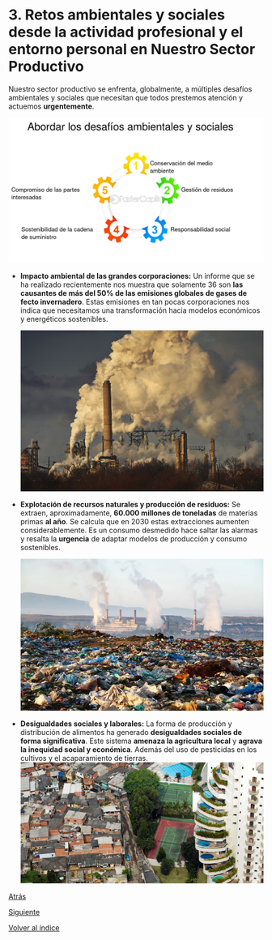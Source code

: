 # 3. Retos ambientales y sociales desde la actividad profesional y el entorno personal en Nuestro Sector Productivo

Nuestro sector productivo se enfrenta, globalmente, a múltiples desafíos ambientales y sociales que necesitan que todos prestemos atención y actuemos **urgentemente**.

![Retos ambientales y sociales imagen](/md_pisa3_6/img_pisa3_6_sanchezmigallon/Retos_ambientales_sociales.webp)

- **Impacto ambiental de las grandes corporaciones:** 
    Un informe que se ha realizado recientemente nos muestra que solamente 36 son **las causantes de más del 50% de las emisiones globales de gases de fecto invernadero**. Estas emisiones en tan pocas corporaciones nos indica que necesitamos una transformación hacia modelos económicos y energéticos sostenibles.

    ![Impacto ambiental de las grandes corporaciones imagen](/md_pisa3_6/img_pisa3_6_sanchezmigallon/Retos_ambientales_sociales_corporaciones.jpg)

- **Explotación de recursos naturales y producción de residuos:**
    Se extraen, aproximadamente, **60.000 millones de toneladas** de materias primas **al año**. Se calcula que en 2030 estas extracciones aumenten considerablemente. Es un consumo desmedido hace saltar las alarmas y resalta la **urgencia** de adaptar modelos de producción y consumo sostenibles.

    ![Explotación de recursos naturales imagen](/md_pisa3_6/img_pisa3_6_sanchezmigallon/Retos_ambientales_sociales_explotacion_recursos_naturales.webp)

- **Desigualdades sociales y laborales:**
    La forma de producción y distribución de alimentos ha generado **desigualdades sociales de forma significativa**. Este sistema **amenaza la agricultura local** y **agrava la inequidad social y económica**. Además del uso de pesticidas en los cultivos y el acaparamiento de tierras.
    ![Desigualdades sociales y laborales imagen](/md_pisa3_6/img_pisa3_6_sanchezmigallon/Retos_ambientales_sociales_desigualdad.jpg)


[Atrás](/)

[Siguiente](/md_pisa3_6/3_capitulo3_ra3_pisa3_6_SanchezMigallon/3.1_EstrategiasPersonalesSostenibilidad_sanchezmigallon.md)

[Volver al índice](/md_pisa3_6/img_pisa3_6_sanchezmigallon/indice_pisa3_6_sanchezmigallon.md)
